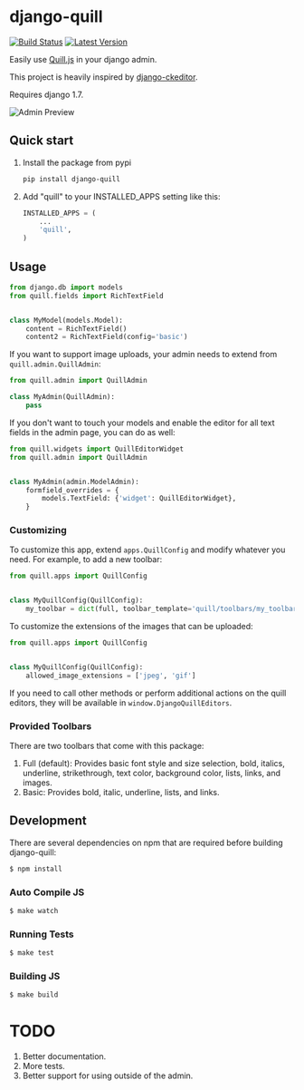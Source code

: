 # django-quill

[![Build Status](https://img.shields.io/travis/muke5hy/django-quill/master.svg?style=flat)](https://travis-ci.org/muke5hy/django-quill)
[![Latest Version](https://img.shields.io/pypi/v/django-quill.svg?style=flat)](https://pypi.python.org/pypi/django-quill/)

Easily use [Quill.js](http://quilljs.com/) in your django admin.

This project is heavily inspired by [django-ckeditor](https://github.com/django-ckeditor/django-ckeditor).

Requires django 1.7.

![Admin Preview](/.screenshots/admin.png?raw=true)

## Quick start

1. Install the package from pypi

    ```bash
    pip install django-quill
    ```

2. Add "quill" to your INSTALLED_APPS setting like this:

    ```python
    INSTALLED_APPS = (
        ...
        'quill',
    )
    ```

## Usage

```python
from django.db import models
from quill.fields import RichTextField


class MyModel(models.Model):
    content = RichTextField()
    content2 = RichTextField(config='basic')
```


If you want to support image uploads, your admin needs to extend from `quill.admin.QuillAdmin`:

```python
from quill.admin import QuillAdmin

class MyAdmin(QuillAdmin):
    pass
```

If you don't want to touch your models and enable the editor for all text fields in the admin page,
 you can do as well:

```python
from quill.widgets import QuillEditorWidget
from quill.admin import QuillAdmin


class MyAdmin(admin.ModelAdmin):
    formfield_overrides = {
        models.TextField: {'widget': QuillEditorWidget},
    }
```

### Customizing

To customize this app, extend ``apps.QuillConfig`` and modify whatever you need. For example, to add a new toolbar:

```python
from quill.apps import QuillConfig


class MyQuillConfig(QuillConfig):
    my_toolbar = dict(full, toolbar_template='quill/toolbars/my_toolbar.html')
```

To customize the extensions of the images that can be uploaded:

```python
from quill.apps import QuillConfig


class MyQuillConfig(QuillConfig):
    allowed_image_extensions = ['jpeg', 'gif']
```

If you need to call other methods or perform additional actions on the quill editors, they will be available in ``window.DjangoQuillEditors``.

### Provided Toolbars

There are two toolbars that come with this package:

1. Full (default): Provides basic font style and size selection, bold, italics, underline, strikethrough, text color, background color, lists, links, and images.
2. Basic: Provides bold, italic, underline, lists, and links.

## Development

There are several dependencies on npm that are required before building django-quill:

```bash
$ npm install
```

### Auto Compile JS

```bash
$ make watch
```

### Running Tests

```bash
$ make test
```

### Building JS

```bash
$ make build
```


# TODO

1. Better documentation.
2. More tests.
3. Better support for using outside of the admin.
